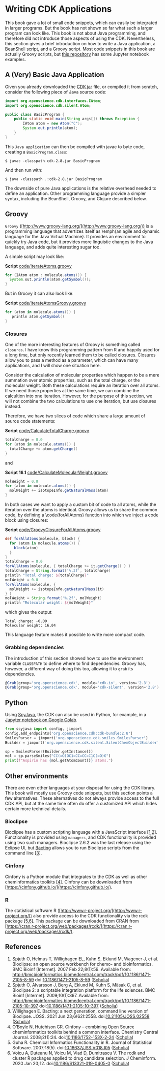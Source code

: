 # Writing CDK Applications

This book gave a lot of small code snippets, which can easily be integrated
in larger programs. But the book has not shown so far what such a larger
program can look like. This book is not about Java programming, and therefore
did not introduce those aspects of using the CDK.
Nevertheless, this section gives a brief introduction on how to write a
Java application, a BeanShell script, and a Groovy script. Most code snippets
in this book are actually Groovy scripts, but [this repository](https://egonw.github.io/chempyformatics/)
has some Jupyter notebook examples.

## A (Very) Basic Java Application

Given you already downloaded the [CDK jar](https://github.com/cdk/cdk/releases/tag/cdk-2.8) file,
or compiled it from scratch, consider the following piece of
Java source code:

```java
import org.openscience.cdk.interfaces.IAtom;
import org.openscience.cdk.silent.Atom;

public class BasicProgram {
    public static void main(String args[]) throws Exception {
        IAtom atom = new Atom("C");
        System.out.println(atom);
    }
}
```

This <a name="tp1">`Java application`</a> can then be compiled with <a name="tp2">javac</a> to byte code, creating a
`BasicProgram.class`:

```shell
$ javac -classpath cdk-2.8.jar BasicProgram
```

And then run with:

```shell
$ java -classpath .:cdk-2.8.jar BasicProgram
```

The downside of pure Java applications is the relative overhead
needed to define an application. Other programming language provide
a simpler syntax, including the BeanShell, Groovy, and Clojure
described below.

## Groovy

<a name="tp3">`Groovy`</a> ([http://www.groovy-lang.org/](http://www.groovy-lang.org/)) is a programming language that
advertizes itself as \emph{an agile and dynamic language for the Java
Virtual Machine}. It provides an environment to quickly
try Java code, but it provides more linguistic changes
to the Java language, and adds quite interesting sugar too.

A simple script may look like:

**Script** [code/IterateAtoms.groovy](code/IterateAtoms.code.md)
```groovy
for (IAtom atom : molecule.atoms()) {
  System.out.println(atom.getSymbol());
}
```

But in Groovy it can also look like:

**Script** [code/IterateAtomsGroovy.groovy](code/IterateAtomsGroovy.code.md)
```groovy
for (atom in molecule.atoms()) {
   println atom.getSymbol()
}
```

### Closures

One of the more interesting features of Groovy is something called
<a name="tp4">`closures`</a>.
I have know this programming pattern from R and happily used for a long time,
but only recently learned them to be called closures. Closures allow you to
pass a method as a parameter, which can have many applications, and I will show one
situation here.

Consider the calculation of molecular properties which happen to be a
mere summation over atomic properties, such as the total charge, or
the molecular weight. Both these calculations require an iteration over all
atoms. If we need those properties at the same time, we can combine the
calcultion into one iteration. However, for the purpose of this section,
we will not combine the two calculations to use one iteration, but use
closures instead.

Therefore, we have two slices of code which share a large amount of
source code statements:

**Script** [code/CalculateTotalCharge.groovy](code/CalculateTotalCharge.code.md)
```groovy
totalCharge = 0.0
for (atom in molecule.atoms()) {
  totalCharge += atom.getCharge()
}
```

and

**<a name="script:CalculateMolecularWeight">Script 16.1</a>** [code/CalculateMolecularWeight.groovy](code/CalculateMolecularWeight.code.md)
```groovy
molWeight = 0.0
for (atom in molecule.atoms()) {
  molWeight += isotopeInfo.getNaturalMass(atom)
}
```

In both cases we want to apply a custom bit of code to all atoms, while
the iteration over the atoms is identical. Groovy allows
us to share the common code, by defining a \code{forAllAtoms} function
into which we inject a code block using closures:

**Script** [code/GroovyClosureForAllAtoms.groovy](code/GroovyClosureForAllAtoms.code.md)
```groovy
def forAllAtoms(molecule, block) {
  for (atom in molecule.atoms()) {
    block(atom)
  }
}
totalCharge = 0.0
forAllAtoms(molecule, { totalCharge += it.getCharge() } )
totalCharge = String.format('%.2f', totalCharge)
println "Total charge: ${totalCharge}"
molWeight = 0.0
forAllAtoms(molecule, {
  molWeight += isotopeInfo.getNaturalMass(it)
} )
molWeight = String.format('%.2f', molWeight)
println "Molecular weight: ${molWeight}"
```

which gives the output:

```plain
Total charge: -0.00
Molecular weight: 16.04
```

This language feature makes it possible to write more compact code. 

### Grabbing dependencies

The introduction of this section showed how to use the environment variable
`CLASSPATH` to define where to find dependencies. Groovy has, however,
a different way of doing this too, allowing it to `grab` its dependencies.

```groovy
@Grab(group='org.openscience.cdk', module='cdk-io', version='2.8')
@Grab(group='org.openscience.cdk', module='cdk-silent', version='2.8')
```

## Python

Using [ScyJava](https://github.com/scijava/scyjava), the CDK can also be used in Python, for example, in a [Jupyter notebook
on Google Colab](https://colab.research.google.com/github/egonw/chempyformatics/blob/main/docs/nb/CreateAtom3.ipynb).

```python
from scyjava import config, jimport
config.add_endpoints('org.openscience.cdk:cdk-bundle:2.8')
SmilesParser = jimport('org.openscience.cdk.smiles.SmilesParser')
Builder = jimport('org.openscience.cdk.silent.SilentChemObjectBuilder')

sp = SmilesParser(Builder.getInstance())
mol = sp.parseSmiles("CC(=O)OC1=CC=CC=C1C(=O)O")
print(f"Aspirin has {mol.getAtomCount()} atoms.")
```

## Other environments

There are even other languages at your disposal for using
the CDK library. This book will mostly use Groovy code snippets,
but this section points a few alternatives.
These alternatives do not always provide access to the full CDK API, but at the
same time often do offer a customized API which hides certain more technical details.

### Bioclipse

Bioclipse has a custom scripting language with a JavaScript
interface [<a href="#citeref1">1</a>,<a href="#citeref2">2</a>]. Functionality is provided using `managers`,
and CDK functionality is provided using two such managers. Bioclipse 2.6.2 was the
last release using the Eclipse UI, but [Bacting](https://github.com/egonw/bacting) allows you to run Bioclipse
scripts from the command line [<a href="#citeref3">3</a>].

### Cinfony

Cinfony is a Python module that integrates to the CDK as well as other
cheminformatics toolkits [<a href="#citeref4">4</a>]. Cinfony can be downloaded from [https://cinfony.github.io/](https://cinfony.github.io/).

### R

The statistical software R ([http://www.r-project.org/](http://www.r-project.org/)) also provide
access to the CDK functionality via the rcdk package [<a href="#citeref5">5</a>,<a href="#citeref6">6</a>]. This
package can be downloaded from CRAN from [https://cran.r-project.org/web/packages/rcdk/](https://cran.r-project.org/web/packages/rcdk/).

## References

1. <a name="citeref1"></a>Spjuth O, Helmus T, Willighagen EL, Kuhn S, Eklund M, Wagener J, et al. Bioclipse: an open source workbench for chemo- and bioinformatics. BMC Bioinf [Internet]. 2007 Feb 22;8(1):59. Available from: http://bmcbioinformatics.biomedcentral.com/track/pdf/10.1186/1471-2105-8-59 doi:[10.1186/1471-2105-8-59](https://doi.org/10.1186/1471-2105-8-59) ([Scholia](https://scholia.toolforge.org/doi/10.1186/1471-2105-8-59))
2. <a name="citeref2"></a>Spjuth O, Alvarsson J, Berg A, Eklund M, Kuhn S, Mäsak C, et al. Bioclipse 2: a scriptable integration platform for the life sciences. BMC Bioinf [Internet]. 2009;10(1):397. Available from: http://bmcbioinformatics.biomedcentral.com/track/pdf/10.1186/1471-2105-10-397 doi:[10.1186/1471-2105-10-397](https://doi.org/10.1186/1471-2105-10-397) ([Scholia](https://scholia.toolforge.org/doi/10.1186/1471-2105-10-397))
3. <a name="citeref3"></a>Willighagen E. Bacting: a next generation, command line version of Bioclipse. JOSS. 2021 Jun 23;6(62):2558.  doi:[10.21105/JOSS.02558](https://doi.org/10.21105/JOSS.02558) ([Scholia](https://scholia.toolforge.org/doi/10.21105/JOSS.02558))
4. <a name="citeref4"></a>O’Boyle N, Hutchison GR. Cinfony – combining Open Source cheminformatics toolkits behind a common interface. Chemistry Central Journal. 2008;2(1):24.  doi:[10.1186/1752-153X-2-24](https://doi.org/10.1186/1752-153X-2-24) ([Scholia](https://scholia.toolforge.org/doi/10.1186/1752-153X-2-24))
5. <a name="citeref5"></a>Guha R. Chemical Informatics Functionality in R. Journal of Statistical Software. 2007;18(5).  doi:[10.18637/JSS.V018.I05](https://doi.org/10.18637/JSS.V018.I05) ([Scholia](https://scholia.toolforge.org/doi/10.18637/JSS.V018.I05))
6. <a name="citeref6"></a>Voicu A, Duteanu N, Voicu M, Vlad D, Dumitrascu V. The rcdk and cluster R packages applied to drug candidate selection. J Cheminform. 2020 Jan 20;12.  doi:[10.1186/S13321-019-0405-0](https://doi.org/10.1186/S13321-019-0405-0) ([Scholia](https://scholia.toolforge.org/doi/10.1186/S13321-019-0405-0))

